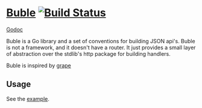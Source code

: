 # [Buble](https://github.com/ejholmes/buble) [![Build Status](https://travis-ci.org/ejholmes/buble.svg?branch=master)](https://travis-ci.org/ejholmes/buble)

[Godoc](http://godoc.org/github.com/ejholmes/buble)

Buble is a Go library and a set of conventions for building JSON api's.
Buble is not a framework, and it doesn't have a router. It just provides
a small layer of abstraction over the stdlib's http package for building
handlers.

Buble is inspired by [grape](https://github.com/intridea/grape)

## Usage

See the [example](/example).
